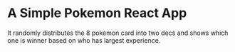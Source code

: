 # A Simple Pokemon React App

It randomly distributes the 8 pokemon card into two decs and shows which one is winner based on who has largest experience.

